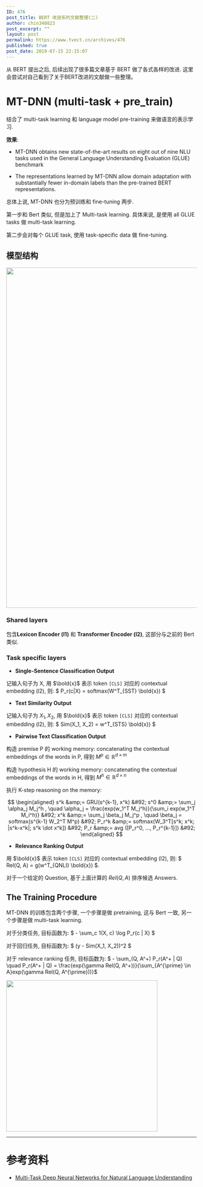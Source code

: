 ```yaml
---
ID: 476
post_title: BERT 改进系列文献整理(二)
author: chin340823
post_excerpt: ""
layout: post
permalink: https://www.tvect.cn/archives/476
published: true
post_date: 2019-07-15 22:15:07
---
```

从 BERT 提出之后, 后续出现了很多篇文章基于 BERT 做了各式各样的改进. 这里会尝试对自己看到了关于BERT改进的文献做一些整理。

<h1>MT-DNN (multi-task + pre_train)</h1>

结合了 multi-task learning 和 language model pre-training 来做语言的表示学习.

<strong>效果</strong>:

<ul>
<li>MT-DNN obtains new state-of-the-art results on eight out of nine NLU tasks used in the General Language Understanding Evaluation (GLUE) benchmark</p></li>
<li><p>The representations learned by MT-DNN allow domain adaptation with substantially fewer in-domain labels than the pre-trained BERT representations.</p></li>
</ul>

<p>总体上说, MT-DNN 也分为预训练和 fine-tuning 两步.

第一步和 Bert 类似, 但是加上了 Multi-task learning. 具体来说, 是使用 all GLUE tasks 做 multi-task learning.

第二步会对每个 GLUE task, 使用 task-specific data 做 fine-tuning.

<h2>模型结构</h2>

<img src="https://www.tvect.cn/wp-content/uploads/2019/07/mt-dnn-1024x735.png" width=900 align=center>

<h3>Shared layers</h3>

包含<strong>Lexicon Encoder (l1)</strong> 和 <strong>Transformer Encoder (l2)</strong>, 这部分与之前的 Bert 类似.

<h3>Task specific layers</h3>

<ul>
<li><strong>Single-Sentence Classification Output</strong></li>
</ul>

记输入句子为 X, 用 $\bold{x}$ 表示 token <code>[CLS]</code> 对应的 contextual embedding (l2), 则: $ P_r(c|X) = softmax(W^T_{SST} \bold{x}) $

<ul>
<li><strong>Text Similarity Output</strong></li>
</ul>

记输入句子为 $X_1, X_2$, 用 $\bold{x}$ 表示 token <code>[CLS]</code> 对应的 contextual embedding (l2), 则: $ Sim(X_1, X_2) = w^T_{STS} \bold{x}) $

<ul>
<li><strong>Pairwise Text Classification Output</strong></li>
</ul>

构造 premise P 的 working memory: concatenating the contextual embeddings of the words in P, 得到 $M^p \in \mathbb{R}^{d \times m}$

构造 hypothesis H 的 working memory: concatenating the contextual embeddings of the words in H, 得到 $M^h \in \mathbb{R}^{d \times n}$

执行 K-step reasoning on the memory:

$$
\begin{aligned}
s^k &amp;= GRU(s^{k-1}, x^k) &#92;
s^0 &amp;= \sum_j \alpha_j M_j^h , \quad \alpha_j = \frac{exp(w_1^T M_j^h)}{\sum_i exp(w_1^T M_i^h)} &#92;
x^k &amp;= \sum_j \beta_j M_j^p , \quad \beta_j = softmax(s^{k-1} W_2^T M^p) &#92;
P_r^k &amp;= softmax(W_3^T[s^k; x^k; |s^k-x^k|; s^k \dot x^k]) &#92;
P_r &amp;= avg ([P_r^0, ..., P_r^{k-1}]) &#92;
\end{aligned}
$$

<ul>
<li><strong>Relevance Ranking Output</strong></li>
</ul>

用 $\bold{x}$ 表示 token <code>[CLS]</code> 对应的 contextual embedding (l2), 则: $ Rel(Q, A) = g(w^T_{QNLI} \bold{x}) $.

对于一个给定的 Question, 基于上面计算的 $Rel(Q, A)$ 排序候选 Answers.

<h2>The Training Procedure</h2>

MT-DNN 的训练包含两个步骤, 一个步骤是做 pretraining, 这与 Bert 一致, 另一个步骤是做 multi-task learning.

对于分类任务, 目标函数为: $ - \sum_c 1(X, c) \log P_r(c | X) $

对于回归任务, 目标函数为: $ (y - Sim(X_1, X_2))^2 $

对于 relevance ranking 任务, 目标函数为: $ - \sum_(Q, A^+) P_r(A^+ | Q) \quad P_r(A^+ | Q) = \frac{exp(\gamma Rel(Q, A^+))}{\sum_{A^{\prime} \in A}exp(\gamma Rel(Q, A^{\prime}))}$

<img src="https://www.tvect.cn/wp-content/uploads/2019/07/mt-dnn-alg.png" width=400 align=center>

<hr />

<h1>参考资料</h1>

<ul>
<li><a href="https://arxiv.org/abs/1901.11504">Multi-Task Deep Neural Networks for Natural Language Understanding</a></li>
</ul>